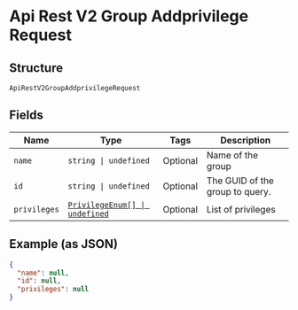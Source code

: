 
# Api Rest V2 Group Addprivilege Request

## Structure

`ApiRestV2GroupAddprivilegeRequest`

## Fields

| Name | Type | Tags | Description |
|  --- | --- | --- | --- |
| `name` | `string \| undefined` | Optional | Name of the group |
| `id` | `string \| undefined` | Optional | The GUID of the group to query. |
| `privileges` | [`PrivilegeEnum[] \| undefined`](/doc/models/privilege-enum.md) | Optional | List of privileges |

## Example (as JSON)

```json
{
  "name": null,
  "id": null,
  "privileges": null
}
```

